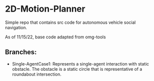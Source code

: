 # 2D-Motion-Planner
Simple repo that contains src code for autonomous vehicle social navigation.

As of 11/15/22, base code adapted from omg-tools

## Branches:
- Single-AgentCase1: Represents a single-agent interaction with static obstacle. The obstacle is a static circle that is representative of a roundabout intersection. 

